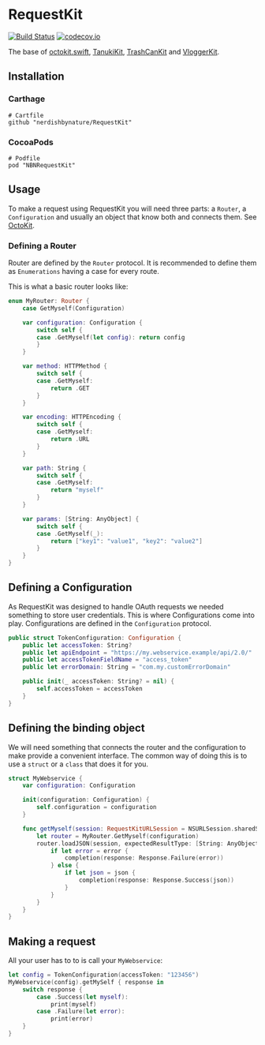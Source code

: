 # RequestKit

[![Build Status](https://travis-ci.org/nerdishbynature/RequestKit.svg?branch=master)](https://travis-ci.org/nerdishbynature/RequestKit)
[![codecov.io](https://codecov.io/github/nerdishbynature/RequestKit/coverage.svg?branch=master)](https://codecov.io/github/nerdishbynature/RequestKit?branch=master)

The base of [octokit.swift](https://github.com/nerdishbynature/Octokit.swift), [TanukiKit](https://github.com/nerdishbynature/TanukiKit), [TrashCanKit](https://github.com/nerdishbynature/TrashCanKit) and [VloggerKit](https://github.com/nerdishbynature/VloggerKit).

## Installation

### Carthage

```
# Cartfile
github "nerdishbynature/RequestKit"
```

### CocoaPods

```
# Podfile
pod "NBNRequestKit"
```

## Usage

To make a request using RequestKit you will need three parts: a `Router`, a `Configuration` and usually an object that know both and connects them. See [OctoKit](https://github.com/nerdishbynature/octokit.swift/blob/master/OctoKit/Octokit.swift#L3).

### Defining a Router

Router are defined by the `Router` protocol. It is recommended to define them as `Enumerations` having a case for every route.

This is what a basic router looks like:

```swift
enum MyRouter: Router {
    case GetMyself(Configuration)

    var configuration: Configuration {
        switch self {
        case .GetMyself(let config): return config
        }
    }

    var method: HTTPMethod {
        switch self {
        case .GetMyself:
            return .GET
        }
    }

    var encoding: HTTPEncoding {
        switch self {
        case .GetMyself:
            return .URL
        }
    }

    var path: String {
        switch self {
        case .GetMyself:
            return "myself"
        }
    }

    var params: [String: AnyObject] {
        switch self {
        case .GetMyself(_):
            return ["key1": "value1", "key2": "value2"]
        }
    }
}
```

## Defining a Configuration

As RequestKit was designed to handle OAuth requests we needed something to store user credentials. This is where Configurations come into play. Configurations are defined in the `Configuration` protocol.

```swift
public struct TokenConfiguration: Configuration {
    public let accessToken: String?
    public let apiEndpoint = "https://my.webservice.example/api/2.0/"
    public let accessTokenFieldName = "access_token"
    public let errorDomain: String = "com.my.customErrorDomain"

    public init(_ accessToken: String? = nil) {
        self.accessToken = accessToken
    }
}
```

## Defining the binding object

We will need something that connects the router and the configuration to make provide a convenient interface. The common way of doing this is to use a `struct` or a `class` that does it for you.

```swift
struct MyWebservice {
    var configuration: Configuration

    init(configuration: Configuration) {
        self.configuration = configuration
    }

    func getMyself(session: RequestKitURLSession = NSURLSession.sharedSession(), completion: (response: Response<[String: AnyObject]>) -> Void) -> RequestKitURLSession {
        let router = MyRouter.GetMyself(configuration)
        router.loadJSON(session, expectedResultType: [String: AnyObject].self) { json, error in
            if let error = error {
                completion(response: Response.Failure(error))
            } else {
                if let json = json {
                    completion(response: Response.Success(json))
                }
            }
        }
    }
}
```

## Making a request

All your user has to to is call your `MyWebservice`:

```swift
let config = TokenConfiguration(accessToken: "123456")
MyWebservice(config).getMySelf { response in
    switch response {
        case .Success(let myself):
            print(myself)
        case .Failure(let error):
            print(error)
    }
}
```
